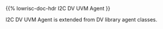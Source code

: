 {{% lowrisc-doc-hdr I2C DV UVM Agent }}

I2C DV UVM Agent is extended from DV library agent classes.
